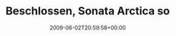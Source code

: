 ---
retweeted: false
source: <a href="http://twitter.com" rel="nofollow">Twitter Web Client</a>
entities:
  hashtags:
  - text: plan
    indices:
    - '109'
    - '114'
  symbols: []
  user_mentions: []
  urls: []
display_text_range:
- '0'
- '114'
favorite_count: '0'
id_str: '2008349420'
truncated: false
retweet_count: '0'
id: '2008349420'
created_at: Tue Jun 02 20:59:58 +0000 2009
favorited: false
full_text: 'Beschlossen, Sonata Arctica so lange zu taggen, bis es bei last.fm als
  ''Female Fronted Metal'' gelistet wird. #plan'
lang: de
tags:
- plan
- pesos:twitter
date: '2009-06-02T20:59:58+00:00'
src: https://twitter.com/bascht/status/2008349420
original_url: https://twitter.com/bascht/status/2008349420
type: twitter_tweet
text: 'Beschlossen, Sonata Arctica so lange zu taggen, bis es bei last.fm als ''Female
  Fronted Metal'' gelistet wird. #plan'
title: 'Beschlossen, Sonata Arctica so '

---